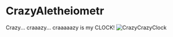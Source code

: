 # CrazyAletheiometr
 Crazy... craaazy... craaaaazy is my CLOCK!
![CrazyCrazyClock](https://user-images.githubusercontent.com/61872257/156244785-8b2a018d-3c64-4231-b62b-f57239444108.PNG)
